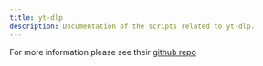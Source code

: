 ```yaml
---
title: yt-dlp
description: Documentation of the scripts related to yt-dlp.
---
```


For more information please see their [github repo](https://github.com/yt-dlp/yt-dlp)
